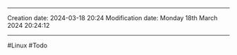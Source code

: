 

----
Creation date: 2024-03-18 20:24
Modification date: Monday 18th March 2024 20:24:12

----

#Linux 
#Todo  

